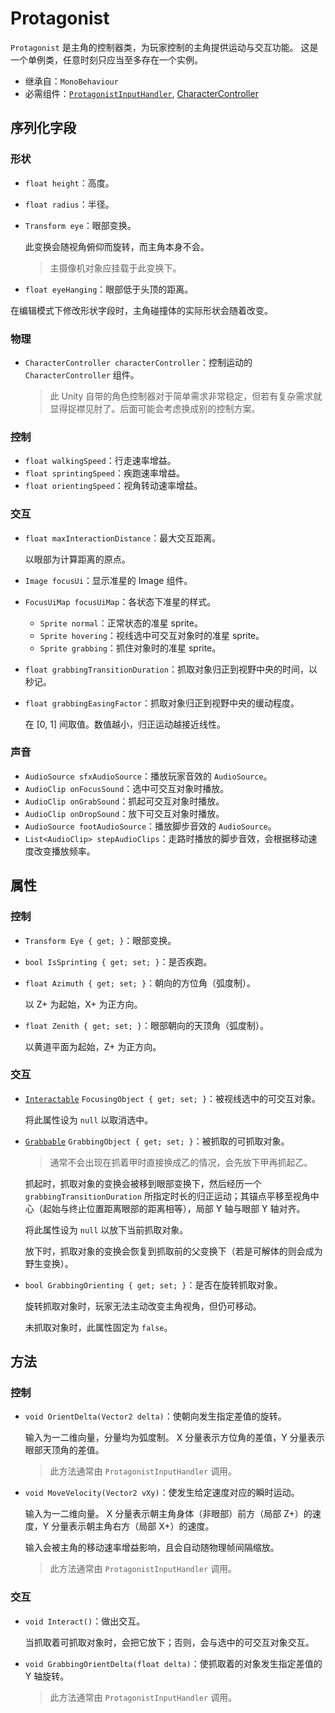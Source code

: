 # Protagonist

`Protagonist` 是主角的控制器类，为玩家控制的主角提供运动与交互功能。
这是一个单例类，任意时刻只应当至多存在一个实例。

- 继承自：`MonoBehaviour`
- 必需组件：[`ProtagonistInputHandler`](ProtagonistInputHandler), [CharacterController](https://docs.unity3d.com/ScriptReference/CharacterController.html)

## 序列化字段

### 形状

- `float height`：高度。
- `float radius`：半径。
- `Transform eye`：眼部变换。

	此变换会随视角俯仰而旋转，而主角本身不会。
	> 主摄像机对象应挂载于此变换下。

- `float eyeHanging`：眼部低于头顶的距离。

在编辑模式下修改形状字段时，主角碰撞体的实际形状会随着改变。

### 物理

- `CharacterController characterController`：控制运动的 `CharacterController` 组件。

	> 此 Unity 自带的角色控制器对于简单需求非常稳定，但若有复杂需求就显得捉襟见肘了。后面可能会考虑换成别的控制方案。

### 控制

- `float walkingSpeed`：行走速率增益。
- `float sprintingSpeed`：疾跑速率增益。
- `float orientingSpeed`：视角转动速率增益。

### 交互

- `float maxInteractionDistance`：最大交互距离。

	以眼部为计算距离的原点。

- `Image focusUi`：显示准星的 Image 组件。
- `FocusUiMap focusUiMap`：各状态下准星的样式。
	- `Sprite normal`：正常状态的准星 sprite。
	- `Sprite hovering`：视线选中可交互对象时的准星 sprite。
	- `Sprite grabbing`：抓住对象时的准星 sprite。
- `float grabbingTransitionDuration`：抓取对象归正到视野中央的时间，以秒记。
- `float grabbingEasingFactor`：抓取对象归正到视野中央的缓动程度。

	在 \[0, 1\] 间取值。数值越小，归正运动越接近线性。

### 声音

- `AudioSource sfxAudioSource`：播放玩家音效的 `AudioSource`。
- `AudioClip onFocusSound`：选中可交互对象时播放。
- `AudioClip onGrabSound`：抓起可交互对象时播放。
- `AudioClip onDropSound`：放下可交互对象时播放。
- `AudioSource footAudioSource`：播放脚步音效的 `AudioSource`。
- `List<AudioClip> stepAudioClips`：走路时播放的脚步音效，会根据移动速度改变播放频率。

## 属性

### 控制

- `Transform Eye { get; }`：眼部变换。
- `bool IsSprinting { get; set; }`：是否疾跑。
- `float Azimuth { get; set; }`：朝向的方位角（弧度制）。

	以 Z+ 为起始，X+ 为正方向。

- `float Zenith { get; set; }`：眼部朝向的天顶角（弧度制）。

	以黄道平面为起始，Z+ 为正方向。

### 交互

- [`Interactable`](Interactable.md) `FocusingObject { get; set; }`：被视线选中的可交互对象。

	将此属性设为 `null` 以取消选中。

- [`Grabbable`](Grabbable.md) `GrabbingObject { get; set; }`：被抓取的可抓取对象。

	> 通常不会出现在抓着甲时直接换成乙的情况，会先放下甲再抓起乙。

	抓起时，抓取对象的变换会被移到眼部变换下，然后经历一个 `grabbingTransitionDuration` 所指定时长的归正运动；其锚点平移至视角中心（起始与终止位置距离眼部的距离相等），局部 Y 轴与眼部 Y 轴对齐。

	将此属性设为 `null` 以放下当前抓取对象。

	放下时，抓取对象的变换会恢复到抓取前的父变换下（若是可解体的则会成为野生变换）。

- `bool GrabbingOrienting { get; set; }`：是否在旋转抓取对象。

	旋转抓取对象时，玩家无法主动改变主角视角，但仍可移动。

	未抓取对象时，此属性固定为 `false`。

## 方法

### 控制

- `void OrientDelta(Vector2 delta)`：使朝向发生指定差值的旋转。

	输入为一二维向量，分量均为弧度制。
	X 分量表示方位角的差值，Y 分量表示眼部天顶角的差值。

	> 此方法通常由 `ProtagonistInputHandler` 调用。

- `void MoveVelocity(Vector2 vXy)`：使发生给定速度对应的瞬时运动。

	输入为一二维向量。
	X 分量表示朝主角身体（非眼部）前方（局部 Z+）的速度，Y 分量表示朝主角右方（局部 X+）的速度。

	输入会被主角的移动速率增益影响，且会自动随物理帧间隔缩放。

	> 此方法通常由 `ProtagonistInputHandler` 调用。

### 交互

- `void Interact()`：做出交互。

	当抓取着可抓取对象时，会把它放下；否则，会与选中的可交互对象交互。

- `void GrabbingOrientDelta(float delta)`：使抓取着的对象发生指定差值的 Y 轴旋转。

	> 此方法通常由 `ProtagonistInputHandler` 调用。